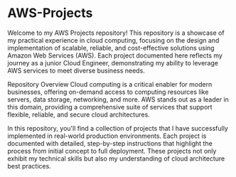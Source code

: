 # AWS-Projects
Welcome to my AWS Projects repository! This repository is a showcase of my practical experience in cloud computing, focusing on the design and implementation of scalable, reliable, and cost-effective solutions using Amazon Web Services (AWS). Each project documented here reflects my journey as a junior Cloud Engineer, demonstrating my ability to leverage AWS services to meet diverse business needs.

Repository Overview
Cloud computing is a critical enabler for modern businesses, offering on-demand access to computing resources like servers, data storage, networking, and more. AWS stands out as a leader in this domain, providing a comprehensive suite of services that support flexible, reliable, and secure cloud architectures.

In this repository, you'll find a collection of projects that I have successfully implemented in real-world production environments. Each project is documented with detailed, step-by-step instructions that highlight the process from initial concept to full deployment. These projects not only exhibit my technical skills but also my understanding of cloud architecture best practices.
